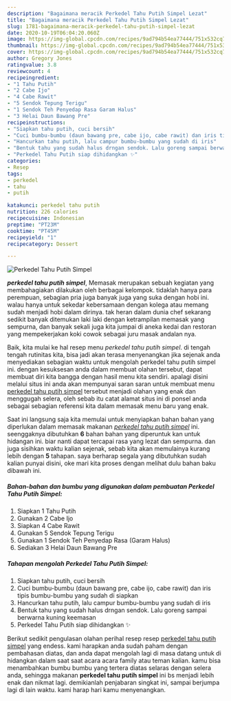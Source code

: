 ```yaml
---
description: "Bagaimana meracik Perkedel Tahu Putih Simpel Lezat"
title: "Bagaimana meracik Perkedel Tahu Putih Simpel Lezat"
slug: 1781-bagaimana-meracik-perkedel-tahu-putih-simpel-lezat
date: 2020-10-19T06:04:20.060Z
image: https://img-global.cpcdn.com/recipes/9ad794b54ea77444/751x532cq70/perkedel-tahu-putih-simpel-foto-resep-utama.jpg
thumbnail: https://img-global.cpcdn.com/recipes/9ad794b54ea77444/751x532cq70/perkedel-tahu-putih-simpel-foto-resep-utama.jpg
cover: https://img-global.cpcdn.com/recipes/9ad794b54ea77444/751x532cq70/perkedel-tahu-putih-simpel-foto-resep-utama.jpg
author: Gregory Jones
ratingvalue: 3.8
reviewcount: 4
recipeingredient:
- "1 Tahu Putih"
- "2 Cabe Ijo"
- "4 Cabe Rawit"
- "5 Sendok Tepung Terigu"
- "1 Sendok Teh Penyedap Rasa Garam Halus"
- "3 Helai Daun Bawang Pre"
recipeinstructions:
- "Siapkan tahu putih, cuci bersih"
- "Cuci bumbu-bumbu (daun bawang pre, cabe ijo, cabe rawit) dan iris tipis bumbu-bumbu yang sudah di siapkan"
- "Hancurkan tahu putih, lalu campur bumbu-bumbu yang sudah di iris"
- "Bentuk tahu yang sudah halus drngan sendok. Lalu goreng sampai berwarna kuning keemasan"
- "Perkedel Tahu Putih siap dihidangkan ✨"
categories:
- Resep
tags:
- perkedel
- tahu
- putih

katakunci: perkedel tahu putih 
nutrition: 226 calories
recipecuisine: Indonesian
preptime: "PT23M"
cooktime: "PT45M"
recipeyield: "1"
recipecategory: Dessert

---
```



![Perkedel Tahu Putih Simpel](https://img-global.cpcdn.com/recipes/9ad794b54ea77444/751x532cq70/perkedel-tahu-putih-simpel-foto-resep-utama.jpg)

<b><i>perkedel tahu putih simpel</i></b>, Memasak merupakan sebuah kegiatan yang membahagiakan dilakukan oleh berbagai kelompok. tidaklah hanya para perempuan, sebagian pria juga banyak juga yang suka dengan hobi ini. walau hanya untuk sekedar kebersamaan dengan kolega atau memang sudah menjadi hobi dalam dirinya. tak heran dalam dunia chef sekarang sedikit banyak ditemukan laki laki dengan ketrampilan memasak yang sempurna, dan banyak sekali juga kita jumpai di aneka kedai dan restoran yang mempekerjakan koki cowok sebagai juru masak andalan nya.

Baik, kita mulai ke hal resep menu <i>perkedel tahu putih simpel</i>. di tengah tengah rutinitas kita, bisa jadi akan terasa menyenangkan jika sejenak anda menyediakan sebagian waktu untuk mengolah perkedel tahu putih simpel ini. dengan kesuksesan anda dalam membuat olahan tersebut, dapat membuat diri kita bangga dengan hasil menu kita sendiri. apalagi disini melalui situs ini anda akan mempunyai saran saran untuk membuat menu <u>perkedel tahu putih simpel</u> tersebut menjadi olahan yang enak dan menggugah selera, oleh sebab itu catat alamat situs ini di ponsel anda sebagai sebagian referensi kita dalam memasak menu baru yang enak.




Saat ini langsung saja kita memulai untuk menyiapkan bahan bahan yang diperlukan dalam memasak makanan <u><i>perkedel tahu putih simpel</i></u> ini. seenggaknya dibutuhkan <b>6</b> bahan bahan yang diperuntuk kan untuk hidangan ini. biar nanti dapat tercapai rasa yang lezat dan sempurna. dan juga sisihkan waktu kalian sejenak, sebab kita akan memulainya kurang lebih dengan <b>5</b> tahapan. saya berharap segala yang dibutuhkan sudah kalian punyai disini, oke mari kita proses dengan melihat dulu bahan baku dibawah ini.

<!--inarticleads1-->

##### Bahan-bahan dan bumbu yang digunakan dalam pembuatan Perkedel Tahu Putih Simpel:

1. Siapkan 1 Tahu Putih
1. Gunakan 2 Cabe Ijo
1. Siapkan 4 Cabe Rawit
1. Gunakan 5 Sendok Tepung Terigu
1. Gunakan 1 Sendok Teh Penyedap Rasa (Garam Halus)
1. Sediakan 3 Helai Daun Bawang Pre




<!--inarticleads2-->

##### Tahapan mengolah Perkedel Tahu Putih Simpel:

1. Siapkan tahu putih, cuci bersih
1. Cuci bumbu-bumbu (daun bawang pre, cabe ijo, cabe rawit) dan iris tipis bumbu-bumbu yang sudah di siapkan
1. Hancurkan tahu putih, lalu campur bumbu-bumbu yang sudah di iris
1. Bentuk tahu yang sudah halus drngan sendok. Lalu goreng sampai berwarna kuning keemasan
1. Perkedel Tahu Putih siap dihidangkan ✨




Berikut sedikit pengulasan olahan perihal resep resep <u>perkedel tahu putih simpel</u> yang endess. kami harapkan anda sudah paham dengan pembahasan diatas, dan anda dapat mengolah lagi di masa datang untuk di hidangkan dalam saat saat acara acara family atau teman kalian. kamu bisa menambahkan bumbu bumbu yang tertera diatas selaras dengan selera anda, sehingga makanan <b>perkedel tahu putih simpel</b> ini bs menjadi lebih enak dan nikmat lagi. demikianlah penjabaran singkat ini, sampai berjumpa lagi di lain waktu. kami harap hari kamu menyenangkan.
